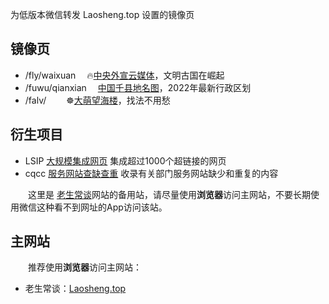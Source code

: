 <!-- # wx 同名标题会被合并 -->

为低版本微信转发 Laosheng.top 设置的镜像页

镜像页
------
*	/fly/waixuan	　🔥[中央外宣云媒体](fly/waixuan)，文明古国在崛起
*	/fuwu/qianxian	　[中国千县地名图](fuwu/qianxian)，2022年最新行政区划
*	/falv/　	　☸️[大萌望海楼](falv/fahai)，找法不用愁

衍生项目
--------

*	LSIP [大规模集成网页](https://diamonwoo.github.io/LSIP ) 集成超过1000个超链接的网页
*	cqcc [服务网站查缺查重](https://diamonwoo.github.io/cqcc ) 收录有关部门服务网站缺少和重复的内容

　　这里是 [老生常谈](https://Laosheng.top)网站的备用站，请尽量使用**浏览器**访问主网站，不要长期使用微信这种看不到网址的App访问该站。

主网站
------

　　推荐使用**浏览器**访问主网站：

*	老生常谈：[Laosheng.top](https://laosheng.top)

